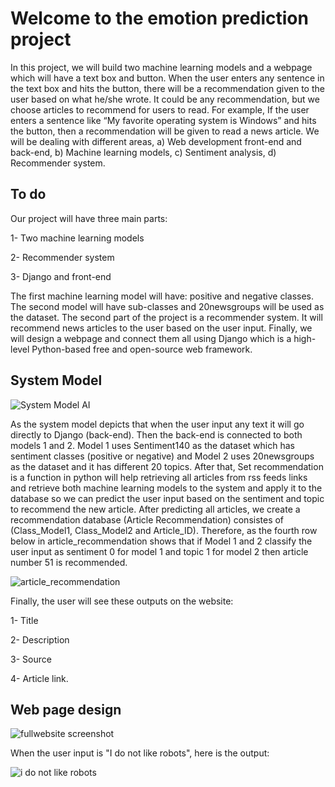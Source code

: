 # Welcome to the emotion prediction project

In this project, we will build two machine learning models and a webpage which will have a text box and button. When the user enters any sentence in the text box and hits the button, there will be a recommendation given to the user based on what he/she wrote. It could be any recommendation, but we choose articles to recommend for users to read. For example, If the user enters a sentence like “My favorite operating system is Windows” and hits the button, then a recommendation will be given to read a news article. 
We will be dealing with different areas, a) Web development front-end and back-end, b) Machine learning models, c) Sentiment analysis, d) Recommender system. 

## To do

Our project will have three main parts: 

1-	Two machine learning models

2-	Recommender system

3- Django and front-end

The first machine learning model will have: positive and negative classes. The second model will have sub-classes and 20newsgroups will be used as the dataset. The second part of the project is a recommender system. It will recommend news articles to the user based on the user input. Finally, we will design a webpage and connect them all using Django which is a high-level Python-based free and open-source web framework.

## System Model

![System Model AI](https://user-images.githubusercontent.com/56243454/81346353-7b6ba800-90fd-11ea-8837-ac5c16d8c058.png)

As the system model depicts that when the user input any text it will go directly to Django (back-end). Then the back-end is connected to both models 1 and 2. Model 1 uses Sentiment140 as the dataset which has sentiment classes (positive or negative) and Model 2 uses 20newsgroups as the dataset and it has different 20 topics. After that, Set recommendation is a function in python will help retrieving all articles from rss feeds links and retrieve both machine learning models to the system and apply it to the database so we can predict the user input based on the sentiment and topic to recommend the new article. After predicting all articles, we create a recommendation database (Article Recommendation) consistes of (Class_Model1, Class_Model2 and Article_ID). Therefore, as the fourth row below in article_recommendation shows that if Model 1 and 2 classify the user input as sentiment 0 for model 1 and topic 1 for model 2 then article number 51 is recommended. 

![article_recommendation](https://user-images.githubusercontent.com/56243454/81346553-ceddf600-90fd-11ea-8bf2-29b9a8008ad9.png)

Finally, the user will see these outputs on the website:

1- Title 

2- Description 

3- Source

4- Article link.

## Web page design

![fullwebsite screenshot](https://user-images.githubusercontent.com/56243454/81629332-3f5e7d00-9446-11ea-8466-185b7cc3c571.png)

When the user input is "I do not like robots", here is the output:

![i do not like robots](https://user-images.githubusercontent.com/56243454/81629363-4f765c80-9446-11ea-9ef8-30b204a5a5bc.png)




